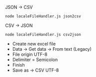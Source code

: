 JSON -> CSV

```
node localeFileHandler.js json2csv
```

CSV -> JSON

```
node localeFileHandler.js csv2json
```

- Create new excel file
- Data -> Get data -> From text (Legacy)
- File origin UTF-8
- Delimiter = Semicolon
- Finish
- Save as -> CSV UTF-8
